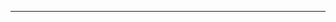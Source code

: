 

---
[^1]: https://www.youtube.com/watch?v=5JGVtttuDQA&list=PLm323Lc7iSW_wuxqmKx_xxNtJC_hJbQ7R&index=7
[^2]: https://www.youtube.com/watch?v=h4ZQfr-q3EA

